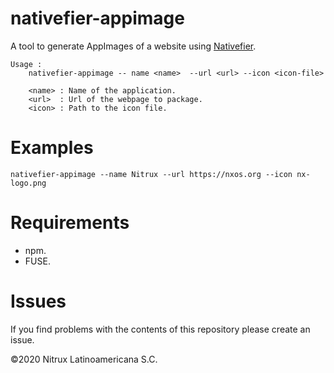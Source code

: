 # nativefier-appimage

 A tool to generate AppImages of a website using [Nativefier](https://github.com/jiahaog/nativefier).
 
```
Usage :
    nativefier-appimage -- name <name>  --url <url> --icon <icon-file>

    <name> : Name of the application.
    <url>  : Url of the webpage to package.
    <icon> : Path to the icon file.
```

# Examples

```
nativefier-appimage --name Nitrux --url https://nxos.org --icon nx-logo.png
```

# Requirements
- npm.
- FUSE.

# Issues
If you find problems with the contents of this repository please create an issue.

©2020 Nitrux Latinoamericana S.C.
